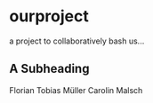 # ourproject
a project to collaboratively bash us...

## A Subheading
Florian Tobias Müller Carolin Malsch
